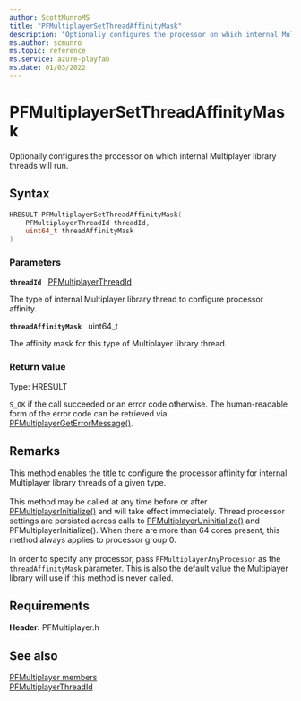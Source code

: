 ```yaml
---
author: ScottMunroMS
title: "PFMultiplayerSetThreadAffinityMask"
description: "Optionally configures the processor on which internal Multiplayer library threads will run."
ms.author: scmunro
ms.topic: reference
ms.service: azure-playfab
ms.date: 01/03/2022
---
```


# PFMultiplayerSetThreadAffinityMask  

Optionally configures the processor on which internal Multiplayer library threads will run.  

## Syntax  
  
```cpp
HRESULT PFMultiplayerSetThreadAffinityMask(  
    PFMultiplayerThreadId threadId,  
    uint64_t threadAffinityMask  
)  
```  
  
### Parameters  
  
**`threadId`** &nbsp; [PFMultiplayerThreadId](../enums/pfmultiplayerthreadid.md)  
  
The type of internal Multiplayer library thread to configure processor affinity.  
  
**`threadAffinityMask`** &nbsp; uint64_t  
  
The affinity mask for this type of Multiplayer library thread.  
  
  
### Return value
Type: HRESULT
  
```S_OK``` if the call succeeded or an error code otherwise. The human-readable form of the error code can be retrieved via [PFMultiplayerGetErrorMessage()](pfmultiplayergeterrormessage.md).
  
## Remarks  
  
This method enables the title to configure the processor affinity for internal Multiplayer library threads of a given type. <br /><br /> This method may be called at any time before or after [PFMultiplayerInitialize()](pfmultiplayerinitialize.md) and will take effect immediately. Thread processor settings are persisted across calls to [PFMultiplayerUninitialize()](pfmultiplayeruninitialize.md) and PFMultiplayerInitialize(). When there are more than 64 cores present, this method always applies to processor group 0.   <br /><br /> In order to specify any processor, pass ```PFMultiplayerAnyProcessor``` as the `threadAffinityMask` parameter. This is also the default value the Multiplayer library will use if this method is never called.
  
## Requirements  
  
**Header:** PFMultiplayer.h
  
## See also  
[PFMultiplayer members](../pfmultiplayer_members.md)  
[PFMultiplayerThreadId](../enums/pfmultiplayerthreadid.md)
  
  
